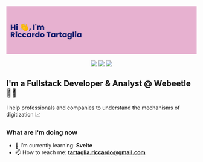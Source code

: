 <div align="center">  
  <a href='https://github.com/riktar'><img src='https://github.com/riktar/riktar/blob/master/banner.png' /></a>


[![](https://img.shields.io/badge/-Twitter-informational?style=for-the-badge&logo=twitter&logoColor=white&color=00aced)](https://twitter.com/riktarweb)
[![](https://img.shields.io/badge/-Instagram-informational?style=for-the-badge&logo=instagram&logoColor=white&color=C13584)](https://instagram.com/ricctar)
[![](https://img.shields.io/badge/-Linkedin-informational?style=for-the-badge&logo=linkedin&logoColor=white&color=2867B2)](https://linkedin.com/in/riccardo-tartaglia)

</div>

## I'm a Fullstack Developer & Analyst @ Webeetle  👨‍💻 
I help professionals and companies to understand the mechanisms of digitization 📈

### What are I'm doing now
- 🌱 I’m currently learning: **Svelte**
- 📫 How to reach me: **tartaglia.riccardo@gmail.com**
